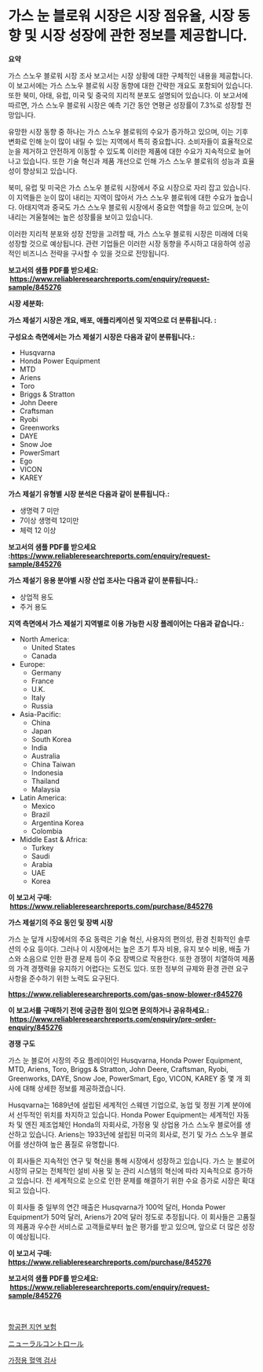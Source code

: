 <p><h1>가스 눈 블로워 시장은 시장 점유율, 시장 동향 및 시장 성장에 관한 정보를 제공합니다.</h1></p><p><strong>요약</strong></p>
<p><p>가스 스노우 블로워 시장 조사 보고서는 시장 상황에 대한 구체적인 내용을 제공합니다. 이 보고서에는 가스 스노우 블로워 시장 동향에 대한 간략한 개요도 포함되어 있습니다. 또한 북미, 아태, 유럽, 미국 및 중국의 지리적 분포도 설명되어 있습니다. 이 보고서에 따르면, 가스 스노우 블로워 시장은 예측 기간 동안 연평균 성장률이 7.3%로 성장할 전망입니다. </p><p>유망한 시장 동향 중 하나는 가스 스노우 블로워의 수요가 증가하고 있으며, 이는 기후 변화로 인해 눈이 많이 내릴 수 있는 지역에서 특히 중요합니다. 소비자들이 효율적으로 눈을 제거하고 안전하게 이동할 수 있도록 이러한 제품에 대한 수요가 지속적으로 늘어나고 있습니다. 또한 기술 혁신과 제품 개선으로 인해 가스 스노우 블로워의 성능과 효율성이 향상되고 있습니다.</p><p>북미, 유럽 및 미국은 가스 스노우 블로워 시장에서 주요 시장으로 자리 잡고 있습니다. 이 지역들은 눈이 많이 내리는 지역이 많아서 가스 스노우 블로워에 대한 수요가 높습니다. 아태지역과 중국도 가스 스노우 블로워 시장에서 중요한 역할을 하고 있으며, 눈이 내리는 겨울철에는 높은 성장률을 보이고 있습니다. </p><p>이러한 지리적 분포와 성장 전망을 고려할 때, 가스 스노우 블로워 시장은 미래에 더욱 성장할 것으로 예상됩니다. 관련 기업들은 이러한 시장 동향을 주시하고 대응하여 성공적인 비즈니스 전략을 구사할 수 있을 것으로 전망됩니다.</p></p>
<p><strong>보고서의 샘플 PDF를 받으세요: &nbsp;<a href="https://www.reliableresearchreports.com/enquiry/request-sample/845276">https://www.reliableresearchreports.com/enquiry/request-sample/845276</a></strong></p>
<p><strong>시장 세분화:</strong></p>
<p><strong> 가스 제설기 시장은 개요, 배포, 애플리케이션 및 지역으로 더 분류됩니다. :</strong></p>
<p><strong>구성요소 측면에서는 가스 제설기 시장은 다음과 같이 분류됩니다.:</strong></p>
<p><ul><li>Husqvarna</li><li>Honda Power Equipment</li><li>MTD</li><li>Ariens</li><li>Toro</li><li>Briggs & Stratton</li><li>John Deere</li><li>Craftsman</li><li>Ryobi</li><li>Greenworks</li><li>DAYE</li><li>Snow Joe</li><li>PowerSmart</li><li>Ego</li><li>VICON</li><li>KAREY</li></ul></p>
<p><strong> 가스 제설기 유형별 시장 분석은 다음과 같이 분류됩니다.:</strong></p>
<p><ul><li>생명력 7 미만</li><li>7이상 생명력 12미만</li><li>체력 12 이상</li></ul></p>
<p><strong>보고서의 샘플 PDF를 받으세요 :<a href="https://www.reliableresearchreports.com/enquiry/request-sample/845276">https://www.reliableresearchreports.com/enquiry/request-sample/845276</a></strong></p>
<p><strong> 가스 제설기 응용 분야별 시장 산업 조사는 다음과 같이 분류됩니다.:</strong></p>
<p><ul><li>상업적 용도</li><li>주거 용도</li></ul></p>
<p><strong>지역 측면에서 가스 제설기 지역별로 이용 가능한 시장 플레이어는 다음과 같습니다.:</strong></p>
<p><ul>
    <li>
        North America:
        <ul>
            <li>United States</li>
            <li>Canada</li>
        </ul>
    </li>
    <li>
        Europe:
        <ul>
            <li>Germany</li>
            <li>France</li>
            <li>U.K.</li>
            <li>Italy</li>
            <li>Russia</li>
        </ul>
    </li>
    <li>
        Asia-Pacific:
        <ul>
            <li>China</li>
            <li>Japan</li>
            <li>South Korea</li>
            <li>India</li>
            <li>Australia</li>
            <li>China Taiwan</li>
            <li>Indonesia</li>
            <li>Thailand</li>
            <li>Malaysia</li>
        </ul>
    </li>
    <li>
        Latin America:
        <ul>
            <li>Mexico</li>
            <li>Brazil</li>
            <li>Argentina Korea</li>
            <li>Colombia</li>
        </ul>
    </li>
    <li>
        Middle East & Africa:
        <ul>
            <li>Turkey</li>
            <li>Saudi</li>
            <li>Arabia</li>
            <li>UAE</li>
            <li>Korea</li>
        </ul>
    </li>
    </ul></p>
<p><strong>이 보고서 구매: &nbsp;<a href="https://www.reliableresearchreports.com/purchase/845276">https://www.reliableresearchreports.com/purchase/845276</a></strong></p>
<p><strong>가스 제설기의 주요 동인 및 장벽 시장</strong></p>
<p><p>가스 눈 덮개 시장에서의 주요 동력은 기술 혁신, 사용자의 편의성, 환경 친화적인 솔루션의 수요 등이다. 그러나 이 시장에서는 높은 초기 투자 비용, 유지 보수 비용, 배출 가스와 소음으로 인한 환경 문제 등이 주요 장벽으로 작용한다. 또한 경쟁이 치열하여 제품의 가격 경쟁력을 유지하기 어렵다는 도전도 있다. 또한 정부의 규제와 환경 관련 요구 사항을 준수하기 위한 노력도 요구된다.</p></p>
<p><strong><a href="https://www.reliableresearchreports.com/gas-snow-blower-r845276">https://www.reliableresearchreports.com/gas-snow-blower-r845276</a></strong></p>
<p><strong>이 보고서를 구매하기 전에 궁금한 점이 있으면 문의하거나 공유하세요.: &nbsp;<a href="https://www.reliableresearchreports.com/enquiry/pre-order-enquiry/845276">https://www.reliableresearchreports.com/enquiry/pre-order-enquiry/845276</a></strong></p>
<p><strong>경쟁 구도</strong></p>
<p><p>가스 눈 블로어 시장의 주요 플레이어인 Husqvarna, Honda Power Equipment, MTD, Ariens, Toro, Briggs & Stratton, John Deere, Craftsman, Ryobi, Greenworks, DAYE, Snow Joe, PowerSmart, Ego, VICON, KAREY 중 몇 개 회사에 대해 상세한 정보를 제공하겠습니다.</p><p>Husqvarna는 1689년에 설립된 세계적인 스웨덴 기업으로, 농업 및 정원 기계 분야에서 선두적인 위치를 차지하고 있습니다. Honda Power Equipment는 세계적인 자동차 및 엔진 제조업체인 Honda의 자회사로, 가정용 및 상업용 가스 스노우 블로어를 생산하고 있습니다. Ariens는 1933년에 설립된 미국의 회사로, 전기 및 가스 스노우 블로어를 생산하여 높은 품질로 유명합니다.</p><p>이 회사들은 지속적인 연구 및 혁신을 통해 시장에서 성장하고 있습니다. 가스 눈 블로어 시장의 규모는 전체적인 설비 사용 및 눈 관리 시스템의 혁신에 따라 지속적으로 증가하고 있습니다. 전 세계적으로 눈으로 인한 문제를 해결하기 위한 수요 증가로 시장은 확대되고 있습니다.</p><p>이 회사들 중 일부의 연간 매출은 Husqvarna가 100억 달러, Honda Power Equipment가 50억 달러, Ariens가 20억 달러 정도로 추정됩니다. 이 회사들은 고품질의 제품과 우수한 서비스로 고객들로부터 높은 평가를 받고 있으며, 앞으로 더 많은 성장이 예상됩니다.</p></p>
<p><strong>이 보고서 구매: &nbsp; <a href="https://www.reliableresearchreports.com/purchase/845276">https://www.reliableresearchreports.com/purchase/845276</a></strong></p>
<p><strong>보고서의 샘플 PDF를 받으세요: &nbsp;<a href="https://www.reliableresearchreports.com/enquiry/request-sample/845276">https://www.reliableresearchreports.com/enquiry/request-sample/845276</a></strong><strong></strong></p>
<p>&nbsp;</p>
<p><p><a href="https://medium.com/@gradyporer56562023/%EB%B9%84%ED%96%89-%EC%A7%80%EC%97%B0-%EB%B3%B4%ED%97%98-%EC%8B%9C%EC%9E%A5-%EA%B7%9C%EB%AA%A8-cagr-%ED%8A%B8%EB%A0%8C%EB%93%9C-2024-2030-b4ead3741fe2">항공편 지연 보험</a></p><p><a href="https://medium.com/@jerrycurtis23/%E3%83%8B%E3%83%A5%E3%83%BC%E3%83%A9%E3%83%AB%E3%82%B3%E3%83%B3%E3%83%88%E3%83%AD%E3%83%BC%E3%83%AB%E5%B8%82%E5%A0%B4%E3%81%AE%E8%A6%8F%E6%A8%A1-cagr-%E3%83%88%E3%83%AC%E3%83%B3%E3%83%892024%E5%B9%B4%E3%81%8B%E3%82%892030%E5%B9%B4-2f4b1b53eee6">ニューラルコントロール</a></p><p><a href="https://medium.com/@kathyorton6556/2024-2030%EB%85%84-%EA%B0%80%EC%A0%95%EC%9A%A9-%ED%98%88%EC%95%A1-%EA%B2%80%EC%82%AC-%EC%8B%9C%EC%9E%A5%EC%9D%98-%EA%B7%9C%EB%AA%A8-cagr-%ED%8A%B8%EB%A0%8C%EB%93%9C-d003116685ee">가정용 혈액 검사</a></p></p>